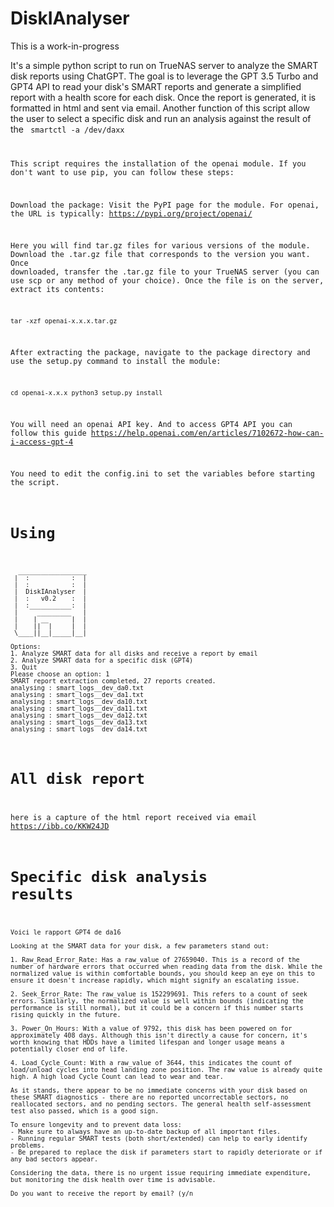# DiskIAnalyser

This is a work-in-progress

It's a simple python script to run on TrueNAS server to analyze the SMART disk reports using ChatGPT.
The goal is to leverage the GPT 3.5 Turbo and GPT4 API to read your disk's SMART reports and generate a simplified report with a health score for each disk. Once the report is generated, it is formatted in html and sent via email.
Another function of this script allow the user to select a specific disk and run an analysis against the result of the <code> smartctl -a /dev/daxx 

This script requires the installation of the openai module. If you don't want to use pip, you can follow these steps:

Download the package:
Visit the PyPI page for the module. For openai, the URL is typically:
https://pypi.org/project/openai/

Here you will find tar.gz files for various versions of the module. Download the .tar.gz file that corresponds to the version you want.
Once downloaded, transfer the .tar.gz file to your TrueNAS server (you can use scp or any method of your choice). Once the file is on the server, extract its contents:

<code>tar -xzf openai-x.x.x.tar.gz</code>

After extracting the package, navigate to the package directory and use the setup.py command to install the module:

<code>cd openai-x.x.x
python3 setup.py install</code>

You will need an openai API key. And to access GPT4 API you can follow this guide https://help.openai.com/en/articles/7102672-how-can-i-access-gpt-4

You need to edit the config.ini to set the variables before starting the script.


# Using

```
  __________________
 |  :           :  |
 |  :           :  |
 |  DiskIAnalyser  |
 |  :   v0.2    :  |
 |  :___________:  |
 |     _________   |
 |    | __      |  |
 |    ||  |     |  |
 \____||__|_____|__|

Options:
1. Analyze SMART data for all disks and receive a report by email
2. Analyze SMART data for a specific disk (GPT4)
3. Quit
Please choose an option: 1
SMART report extraction completed, 27 reports created.
analysing : smart_logs__dev_da0.txt
analysing : smart_logs__dev_da1.txt
analysing : smart_logs__dev_da10.txt
analysing : smart_logs__dev_da11.txt
analysing : smart_logs__dev_da12.txt
analysing : smart_logs__dev_da13.txt
analysing : smart_logs__dev_da14.txt

```

# All disk report
here is a capture of the html report received via email
https://ibb.co/KKW24JD

# Specific disk analysis results

```
Voici le rapport GPT4 de da16

Looking at the SMART data for your disk, a few parameters stand out:

1. Raw_Read_Error_Rate: Has a raw_value of 27659040. This is a record of the number of hardware errors that occurred when reading data from the disk. While the normalized value is within comfortable bounds, you should keep an eye on this to ensure it doesn't increase rapidly, which might signify an escalating issue.

2. Seek_Error_Rate: The raw_value is 152299691. This refers to a count of seek errors. Similarly, the normalized value is well within bounds (indicating the performance is still normal), but it could be a concern if this number starts rising quickly in the future.

3. Power_On_Hours: With a value of 9792, this disk has been powered on for approximately 408 days. Although this isn't directly a cause for concern, it's worth knowing that HDDs have a limited lifespan and longer usage means a potentially closer end of life.

4. Load_Cycle_Count: With a raw_value of 3644, this indicates the count of load/unload cycles into head landing zone position. The raw value is already quite high. A high load Cycle Count can lead to wear and tear.

As it stands, there appear to be no immediate concerns with your disk based on these SMART diagnostics - there are no reported uncorrectable sectors, no reallocated sectors, and no pending sectors. The general health self-assessment test also passed, which is a good sign.

To ensure longevity and to prevent data loss:
- Make sure to always have an up-to-date backup of all important files.
- Running regular SMART tests (both short/extended) can help to early identify problems.
- Be prepared to replace the disk if parameters start to rapidly deteriorate or if any bad sectors appear.

Considering the data, there is no urgent issue requiring immediate expenditure, but monitoring the disk health over time is advisable.

Do you want to receive the report by email? (y/n

```
